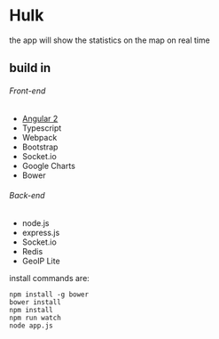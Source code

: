 # Hulk

the app will show the statistics on the map on real time

## build in

###### Front-end 

- [Angular 2](https://angular.io/)
- Typescript
- Webpack
- Bootstrap
- Socket.io
- Google Charts
- Bower

###### Back-end

- node.js
- express.js
- Socket.io
- Redis
- GeoIP Lite

install commands are:
```
npm install -g bower
bower install
npm install
npm run watch
node app.js
```
